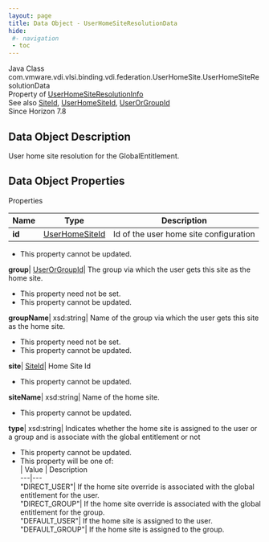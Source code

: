 ```yaml
---
layout: page
title: Data Object - UserHomeSiteResolutionData
hide:
 #- navigation
 - toc
---
```






Java Class
    com.vmware.vdi.vlsi.binding.vdi.federation.UserHomeSite.UserHomeSiteResolutionData  
Property of
     [UserHomeSiteResolutionInfo](vdi.federation.UserHomeSite.UserHomeSiteResolutionInfo.md#field_detail)  
See also
     [SiteId](vdi.entity.SiteId.md), [UserHomeSiteId](vdi.entity.UserHomeSiteId.md), [UserOrGroupId](vdi.entity.UserOrGroupId.md)  
Since 
    Horizon 7.8

## Data Object Description 

User home site resolution for the GlobalEntitlement. 

## Data Object Properties

Properties

Name |  Type |  Description   
---|---|---  
**id**| [UserHomeSiteId](vdi.entity.UserHomeSiteId.md)|  Id of the user home site configuration   


 * This property cannot be updated.

  
**group**| [UserOrGroupId](vdi.entity.UserOrGroupId.md)|  The group via which the user gets this site as the home site.   


 * This property need not be set.
 * This property cannot be updated.

  
**groupName**|  xsd:string|  Name of the group via which the user gets this site as the home site.   


 * This property need not be set.
 * This property cannot be updated.

  
**site**| [SiteId](vdi.entity.SiteId.md)|  Home Site Id   


 * This property cannot be updated.

  
**siteName**|  xsd:string|  Name of the home site.   


 * This property cannot be updated.

  
**type**|  xsd:string|  Indicates whether the home site is assigned to the user or a group and is associate with the global entitlement or not   


 * This property cannot be updated.
  * This property will be one of:  
|  Value |  Description   
---|---  
"DIRECT_USER"| If the home site override is associated with the global entitlement for the user.  
"DIRECT_GROUP"| If the home site override is associated with the global entitlement for the group.  
"DEFAULT_USER"| If the home site is assigned to the user.  
"DEFAULT_GROUP"| If the home site is assigned to the group.  

  
  
  
   
  
  

